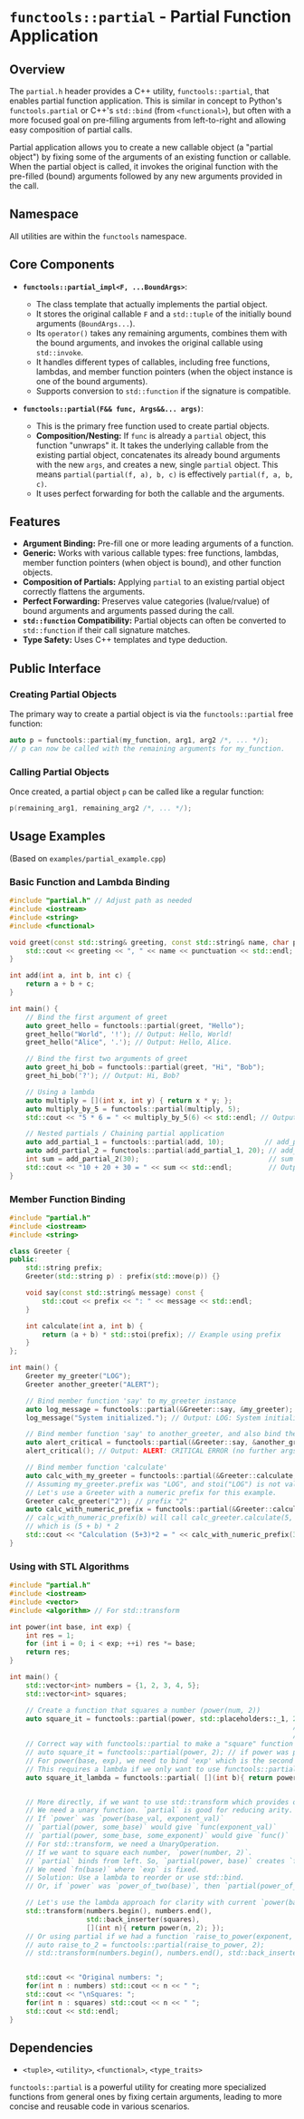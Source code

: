 # `functools::partial` - Partial Function Application

## Overview

The `partial.h` header provides a C++ utility, `functools::partial`, that enables partial function application. This is similar in concept to Python's `functools.partial` or C++'s `std::bind` (from `<functional>`), but often with a more focused goal on pre-filling arguments from left-to-right and allowing easy composition of partial calls.

Partial application allows you to create a new callable object (a "partial object") by fixing some of the arguments of an existing function or callable. When the partial object is called, it invokes the original function with the pre-filled (bound) arguments followed by any new arguments provided in the call.

## Namespace
All utilities are within the `functools` namespace.

## Core Components

-   **`functools::partial_impl<F, ...BoundArgs>`**:
    -   The class template that actually implements the partial object.
    -   It stores the original callable `F` and a `std::tuple` of the initially bound arguments (`BoundArgs...`).
    -   Its `operator()` takes any remaining arguments, combines them with the bound arguments, and invokes the original callable using `std::invoke`.
    -   It handles different types of callables, including free functions, lambdas, and member function pointers (when the object instance is one of the bound arguments).
    -   Supports conversion to `std::function` if the signature is compatible.

-   **`functools::partial(F&& func, Args&&... args)`**:
    -   This is the primary free function used to create partial objects.
    -   **Composition/Nesting:** If `func` is already a `partial` object, this function "unwraps" it. It takes the underlying callable from the existing partial object, concatenates its already bound arguments with the new `args`, and creates a new, single `partial` object. This means `partial(partial(f, a), b, c)` is effectively `partial(f, a, b, c)`.
    -   It uses perfect forwarding for both the callable and the arguments.

## Features

-   **Argument Binding:** Pre-fill one or more leading arguments of a function.
-   **Generic:** Works with various callable types: free functions, lambdas, member function pointers (when object is bound), and other function objects.
-   **Composition of Partials:** Applying `partial` to an existing partial object correctly flattens the arguments.
-   **Perfect Forwarding:** Preserves value categories (lvalue/rvalue) of bound arguments and arguments passed during the call.
-   **`std::function` Compatibility:** Partial objects can often be converted to `std::function` if their call signature matches.
-   **Type Safety:** Uses C++ templates and type deduction.

## Public Interface

### Creating Partial Objects
The primary way to create a partial object is via the `functools::partial` free function:
```cpp
auto p = functools::partial(my_function, arg1, arg2 /*, ... */);
// p can now be called with the remaining arguments for my_function.
```

### Calling Partial Objects
Once created, a partial object `p` can be called like a regular function:
```cpp
p(remaining_arg1, remaining_arg2 /*, ... */);
```

## Usage Examples

(Based on `examples/partial_example.cpp`)

### Basic Function and Lambda Binding

```cpp
#include "partial.h" // Adjust path as needed
#include <iostream>
#include <string>
#include <functional>

void greet(const std::string& greeting, const std::string& name, char punctuation) {
    std::cout << greeting << ", " << name << punctuation << std::endl;
}

int add(int a, int b, int c) {
    return a + b + c;
}

int main() {
    // Bind the first argument of greet
    auto greet_hello = functools::partial(greet, "Hello");
    greet_hello("World", '!'); // Output: Hello, World!
    greet_hello("Alice", '.'); // Output: Hello, Alice.

    // Bind the first two arguments of greet
    auto greet_hi_bob = functools::partial(greet, "Hi", "Bob");
    greet_hi_bob('?'); // Output: Hi, Bob?

    // Using a lambda
    auto multiply = [](int x, int y) { return x * y; };
    auto multiply_by_5 = functools::partial(multiply, 5);
    std::cout << "5 * 6 = " << multiply_by_5(6) << std::endl; // Output: 5 * 6 = 30

    // Nested partials / Chaining partial application
    auto add_partial_1 = functools::partial(add, 10);          // add_partial_1(b, c) -> 10 + b + c
    auto add_partial_2 = functools::partial(add_partial_1, 20); // add_partial_2(c)    -> 10 + 20 + c
    int sum = add_partial_2(30);                                // sum = 10 + 20 + 30 = 60
    std::cout << "10 + 20 + 30 = " << sum << std::endl;         // Output: 60
}
```

### Member Function Binding

```cpp
#include "partial.h"
#include <iostream>
#include <string>

class Greeter {
public:
    std::string prefix;
    Greeter(std::string p) : prefix(std::move(p)) {}

    void say(const std::string& message) const {
        std::cout << prefix << ": " << message << std::endl;
    }

    int calculate(int a, int b) {
        return (a + b) * std::stoi(prefix); // Example using prefix
    }
};

int main() {
    Greeter my_greeter("LOG");
    Greeter another_greeter("ALERT");

    // Bind member function 'say' to my_greeter instance
    auto log_message = functools::partial(&Greeter::say, &my_greeter);
    log_message("System initialized."); // Output: LOG: System initialized.

    // Bind member function 'say' to another_greeter, and also bind the first argument of 'say'
    auto alert_critical = functools::partial(&Greeter::say, &another_greeter, "CRITICAL ERROR");
    alert_critical(); // Output: ALERT: CRITICAL ERROR (no further args needed for 'say')

    // Bind member function 'calculate'
    auto calc_with_my_greeter = functools::partial(&Greeter::calculate, &my_greeter, 5);
    // Assuming my_greeter.prefix was "LOG", and stoi("LOG") is not valid.
    // Let's use a Greeter with a numeric prefix for this example.
    Greeter calc_greeter("2"); // prefix "2"
    auto calc_with_numeric_prefix = functools::partial(&Greeter::calculate, &calc_greeter, 5);
    // calc_with_numeric_prefix(b) will call calc_greeter.calculate(5, b)
    // which is (5 + b) * 2
    std::cout << "Calculation (5+3)*2 = " << calc_with_numeric_prefix(3) << std::endl; // (5+3)*2 = 16
}
```

### Using with STL Algorithms

```cpp
#include "partial.h"
#include <iostream>
#include <vector>
#include <algorithm> // For std::transform

int power(int base, int exp) {
    int res = 1;
    for (int i = 0; i < exp; ++i) res *= base;
    return res;
}

int main() {
    std::vector<int> numbers = {1, 2, 3, 4, 5};
    std::vector<int> squares;

    // Create a function that squares a number (power(num, 2))
    auto square_it = functools::partial(power, std::placeholders::_1, 2); // Using std::bind style placeholder for clarity
                                                                      // Though direct partial(power, ?, 2) is not how functools.partial works.
                                                                      // functools.partial binds from left.
    // Correct way with functools::partial to make a "square" function if 'power' was (exp, base):
    // auto square_it = functools::partial(power, 2); // if power was power(exp, base)
    // For power(base, exp), we need to bind 'exp' which is the second argument.
    // This requires a lambda if we only want to use functools::partial:
    auto square_it_lambda = functools::partial( [](int b){ return power(b, 2); } );


    // More directly, if we want to use std::transform which provides one argument:
    // We need a unary function. `partial` is good for reducing arity.
    // If `power` was `power(base_val, exponent_val)`
    // `partial(power, some_base)` would give `func(exponent_val)`
    // `partial(power, some_base, some_exponent)` would give `func()`
    // For std::transform, we need a UnaryOperation.
    // If we want to square each number, `power(number, 2)`.
    // `partial` binds from left. So, `partial(power, base)` creates `fn(exp)`.
    // We need `fn(base)` where `exp` is fixed.
    // Solution: Use a lambda to reorder or use std::bind.
    // Or, if `power` was `power_of_two(base)`, then `partial(power_of_two)` works.

    // Let's use the lambda approach for clarity with current `power(base, exp)`:
    std::transform(numbers.begin(), numbers.end(),
                   std::back_inserter(squares),
                   [](int n){ return power(n, 2); });
    // Or using partial if we had a function `raise_to_power(exponent, base)`
    // auto raise_to_2 = functools::partial(raise_to_power, 2);
    // std::transform(numbers.begin(), numbers.end(), std::back_inserter(squares), raise_to_2);


    std::cout << "Original numbers: ";
    for(int n : numbers) std::cout << n << " ";
    std::cout << "\nSquares: ";
    for(int n : squares) std::cout << n << " ";
    std::cout << std::endl;
}
```

## Dependencies
- `<tuple>`, `<utility>`, `<functional>`, `<type_traits>`

`functools::partial` is a powerful utility for creating more specialized functions from general ones by fixing certain arguments, leading to more concise and reusable code in various scenarios.

